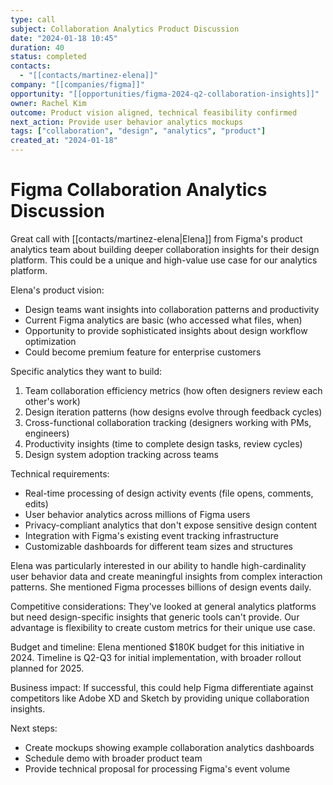 ```yaml
---
type: call
subject: Collaboration Analytics Product Discussion
date: "2024-01-18 10:45"
duration: 40
status: completed
contacts:
  - "[[contacts/martinez-elena]]"
company: "[[companies/figma]]"
opportunity: "[[opportunities/figma-2024-q2-collaboration-insights]]"
owner: Rachel Kim
outcome: Product vision aligned, technical feasibility confirmed
next_action: Provide user behavior analytics mockups
tags: ["collaboration", "design", "analytics", "product"]
created_at: "2024-01-18"
---
```


# Figma Collaboration Analytics Discussion

Great call with [[contacts/martinez-elena|Elena]] from Figma's product analytics team about building deeper collaboration insights for their design platform. This could be a unique and high-value use case for our analytics platform.

Elena's product vision:
- Design teams want insights into collaboration patterns and productivity
- Current Figma analytics are basic (who accessed what files, when)
- Opportunity to provide sophisticated insights about design workflow optimization
- Could become premium feature for enterprise customers

Specific analytics they want to build:
1. Team collaboration efficiency metrics (how often designers review each other's work)
2. Design iteration patterns (how designs evolve through feedback cycles)
3. Cross-functional collaboration tracking (designers working with PMs, engineers)
4. Productivity insights (time to complete design tasks, review cycles)
5. Design system adoption tracking across teams

Technical requirements:
- Real-time processing of design activity events (file opens, comments, edits)
- User behavior analytics across millions of Figma users
- Privacy-compliant analytics that don't expose sensitive design content  
- Integration with Figma's existing event tracking infrastructure
- Customizable dashboards for different team sizes and structures

Elena was particularly interested in our ability to handle high-cardinality user behavior data and create meaningful insights from complex interaction patterns. She mentioned Figma processes billions of design events daily.

Competitive considerations: They've looked at general analytics platforms but need design-specific insights that generic tools can't provide. Our advantage is flexibility to create custom metrics for their unique use case.

Budget and timeline: Elena mentioned $180K budget for this initiative in 2024. Timeline is Q2-Q3 for initial implementation, with broader rollout planned for 2025.

Business impact: If successful, this could help Figma differentiate against competitors like Adobe XD and Sketch by providing unique collaboration insights.

Next steps:
- Create mockups showing example collaboration analytics dashboards
- Schedule demo with broader product team
- Provide technical proposal for processing Figma's event volume